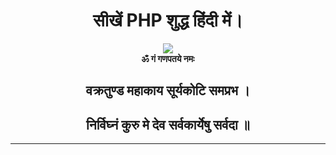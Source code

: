 # <div align="center">सीखें PHP शुद्ध हिंदी में।</div>
<div align="center">
  <img src="https://media.giphy.com/media/J46InwmiUsMqk/200.gif">
  <br><b>ॐ गं गणपतये नमः</b><br>
  
  ## वक्रतुण्ड महाकाय सूर्यकोटि समप्रभ ।</b> <br>
  ## निर्विघ्नं कुरु मे देव सर्वकार्येषु सर्वदा ॥</b>
<hr>

